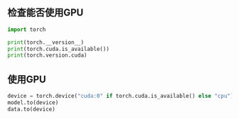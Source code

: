 ## 检查能否使用GPU

```python
import torch

print(torch.__version__)
print(torch.cuda.is_available())
print(torch.version.cuda)
```

## 使用GPU

```python 
device = torch.device("cuda:0" if torch.cuda.is_available() else "cpu") #数字切换卡号
model.to(device)
data.to(device)
```

